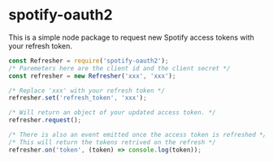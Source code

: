 # spotify-oauth2

This is a simple node package to request new Spotify access tokens with your refresh token.

```js
const Refresher = require('spotify-oauth2');
/* Paremeters here are the client id and the client secret */
const refresher = new Refresher('xxx', 'xxx');

/* Replace 'xxx' with your refresh token */
refresher.set('refresh_token', 'xxx');

/* Will return an object of your updated access token. */
refresher.request();

/* There is also an event emitted once the access token is refreshed */
/* This will return the tokens retrived on the refresh */
refresher.on('token', (token) => console.log(token));
```
